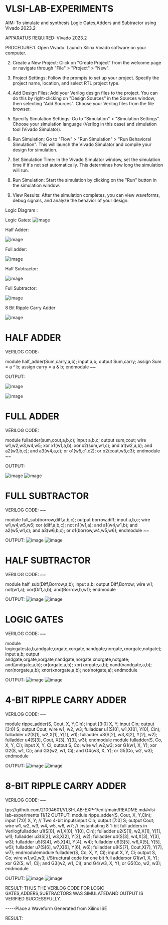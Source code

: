 # VLSI-LAB-EXPERIMENTS
AIM: To simulate and synthesis Logic Gates,Adders and Subtractor using Vivado 2023.2

APPARATUS REQUIRED: Vivado 2023.2 

PROCEDURE:1. Open Vivado: Launch Xilinx Vivado software on your computer.

2. Create a New Project: Click on "Create Project" from the welcome page or navigate through "File" > "Project" > "New".

3. Project Settings: Follow the prompts to set up your project. Specify the project name, location, and select RTL project type.

4. Add Design Files: Add your Verilog design files to the project. You can do this by right-clicking on "Design Sources" in the Sources window, then selecting "Add Sources". Choose your Verilog files from the file browser.

5. Specify Simulation Settings: Go to "Simulation" > "Simulation Settings". Choose your simulation language (Verilog in this case) and simulation tool (Vivado Simulator).

6. Run Simulation: Go to "Flow" > "Run Simulation" > "Run Behavioral Simulation". This will launch the Vivado Simulator and compile your design for simulation.

7. Set Simulation Time: In the Vivado Simulator window, set the simulation time if it's not set automatically. This determines how long the simulation will run.

8. Run Simulation: Start the simulation by clicking on the "Run" button in the simulation window.

9. View Results: After the simulation completes, you can view waveforms, debug signals, and analyze the behavior of your design.

Logic Diagram :

Logic Gates:
![image](https://github.com/navaneethans/VLSI-LAB-EXPERIMENTS/assets/6987778/ee17970c-3ac9-4603-881b-88e2825f41a4)


Half Adder:

![image](https://github.com/navaneethans/VLSI-LAB-EXPERIMENTS/assets/6987778/0e1ecb96-0c25-4556-832b-aeeedfdfe7b9)


Full adder:

![image](https://github.com/navaneethans/VLSI-LAB-EXPERIMENTS/assets/6987778/9bb3964c-438f-469d-a3de-c1cca6f323fb)


Half Subtractor:

![image](https://github.com/navaneethans/VLSI-LAB-EXPERIMENTS/assets/6987778/731470b7-eb4e-49f8-8bb7-2994052a7184)



Full Subtractor:

![image](https://github.com/navaneethans/VLSI-LAB-EXPERIMENTS/assets/6987778/d66f874b-c1f2-44b3-a035-7149b56430c1)



8 Bit Ripple Carry Adder

![image](https://github.com/navaneethans/VLSI-LAB-EXPERIMENTS/assets/6987778/7385a408-40a5-4203-8050-b72818622d79)


# HALF ADDER
VERILOG CODE:

module half_adder(Sum,carry,a,b);
input a,b;
output Sum,carry;
assign Sum = a ^ b;
assign carry = a & b;
endmodule
~~

OUTPUT:

![image](https://github.com/sakthivelM24/VLSI-LAB-EXP-1/assets/165649785/4b71581b-8890-460d-94c6-4367529a68a8)

![image](https://github.com/sakthivelM24/VLSI-LAB-EXP-1/assets/165649785/d38a4c87-436c-471d-bf73-609ffde281ef)

# FULL ADDER
VERILOG CODE:

module fulladder(sum,cout,a,b,c);
input a,b,c;
output sum,cout;
wire w1,w2,w3,w4,w5;
xor x1(w1,a,b);
xor x2(sum,w1,c);
and a1(w2,a,b);
and a2(w3,b,c);
and a3(w4,a,c);
or o1(w5,c1,c2);
or o2(cout,w5,c3);
endmodule
~~

OUTPUT:

![image](https://github.com/sakthivelM24/VLSI-LAB-EXP-1/assets/165649785/0ad6d833-3a2f-400e-a915-b5b652798395)
![image](https://github.com/sakthivelM24/VLSI-LAB-EXP-1/assets/165649785/00406313-e91b-4c4e-9c1a-3d4f3341aade)

# FULL SUBTRACTOR
VERILOG CODE:
~~


module full_sub(borrow,diff,a,b,c);
output borrow,diff;
input a,b,c;
wire w1,w4,w5,w6;
xor (diff,a,b,c);
not n1(w1,a);
and a1(w4,w1,b);
and a2(w5,w1,c);
and a3(w6,b,c);
or o1(borrow,w4,w5,w6);
endmodule
~~

OUTPUT:
![image](https://github.com/sakthivelM24/VLSI-LAB-EXP-1/assets/165649785/7c8c6f7d-d64a-42c2-916d-1e321ce74495)
![image](https://github.com/sakthivelM24/VLSI-LAB-EXP-1/assets/165649785/28d59836-db26-4a31-8248-57ad630937a7)

# HALF SUBTRACTOR
VERILOG CODE:
~~

module half_sub(Diff,Borrow,a,b);
input a,b;
output Diff,Borrow;
wire w1;
not(w1,a);
xor(Diff,a,b);
and(Borrow,b,w1);
endmodule

OUTPUT:
![image](https://github.com/sakthivelM24/VLSI-LAB-EXP-1/assets/165649785/258115c9-d822-4d38-8669-479134a859e7)
![image](https://github.com/sakthivelM24/VLSI-LAB-EXP-1/assets/165649785/62e014d2-b7b5-4991-b4c9-2a4ea489c049)

# LOGIC GATES
VERILOG CODE:
~~

module logicgates(a,b,andgate,orgate,xorgate,nandgate,norgate,xnorgate,notgate);
input a,b;
output andgate,orgate,xorgate,nandgate,norgate,xnorgate,notgate;
and(andgate,a,b);
or(orgate,a,b);
xor(xorgate,a,b);
nand(nandgate,a,b);
nor(norgate,a,b);
xnor(xnorgate,a,b);
not(notgate,a);
endmodule

OUTPUT:
![image](https://github.com/sakthivelM24/VLSI-LAB-EXP-1/assets/165649785/4551aff2-8b4e-45ae-9303-3609713c2095)
![image](https://github.com/sakthivelM24/VLSI-LAB-EXP-1/assets/165649785/31292a47-f7d8-4c64-8be4-056edd998c7b)

# 4-BIT RIPPLE CARRY ADDER
VERILOG CODE:
~~

module rippe_adder(S, Cout, X, Y,Cin);
input [3:0] X, Y;
input Cin;
output [3:0] S;
output Cout;
wire w1, w2, w3;
fulladder u1(S[0], w1,X[0], Y[0], Cin);
fulladder u2(S[1], w2,X[1], Y[1], w1);
fulladder u3(S[2], w3,X[2], Y[2], w2);
fulladder u4(S[3], Cout, X[3], Y[3], w3);
endmodule
module fulladder(S, Co, X, Y, Ci);
input X, Y, Ci;
output S, Co;
wire w1,w2,w3;
xor G1(w1, X, Y);
xor G2(S, w1, Ci);
and G3(w2, w1, Ci);
and G4(w3, X, Y);
or G5(Co, w2, w3);
endmodule


OUTPUT:
![image](https://github.com/sakthivelM24/VLSI-LAB-EXP-1/assets/165649785/e88cb55a-75a5-47f0-8790-bbca4facd989)
![image](https://github.com/sakthivelM24/VLSI-LAB-EXP-1/assets/165649785/20009d22-b109-4274-84a4-5fbc92c71fb0)

# 8-BIT RIPPLE CARRY ADDER
VERILOG CODE:
~~

tps://github.com/21004601/VLSI-LAB-EXP-1/edit/main/README.md#vlsi-lab-experiments 11/12
OUTPUT:
module rippe_adder(S, Cout, X, Y,Cin);
input [7:0] X, Y;
// Two 4-bit inputsinput Cin;
output [7:0] S;
output Cout;
wire w1, w2, w3, w4, w5, w6, w7; 
// instantiating 8 1-bit full adders in Verilogfulladder u1(S[0], w1,X[0], Y[0], Cin);
fulladder u2(S[1], w2,X[1], Y[1], w1);
fulladder u3(S[2], w3,X[2], Y[2], w2);
fulladder u4(S[3], w4,X[3], Y[3], w3);
fulladder u5(S[4], w5,X[4], Y[4], w4);
fulladder u6(S[5], w6,X[5], Y[5], w5);
fulladder u7(S[6], w7,X[6], Y[6], w6);
fulladder u8(S[7], Cout,X[7], Y[7], w7);
endmodulemodule fulladder(S, Co, X, Y, Ci);
input X, Y, Ci;
output S, Co;
wire w1,w2,w3;
//Structural code for one bit full adderxor G1(w1, X, Y);
xor G2(S, w1, Ci);
and G3(w2, w1, Ci);
and G4(w3, X, Y);
or G5(Co, w2, w3);
endmodule

OUTPUT:
![image](https://github.com/sakthivelM24/VLSI-LAB-EXP-1/assets/165649785/b5a0f9a6-4c35-451c-b85f-3034ddfdeed8)
![image](https://github.com/sakthivelM24/VLSI-LAB-EXP-1/assets/165649785/4e00de5e-edc2-4002-8287-b349ee0dfcd4)

RESULT:
THUS THE VERILOG CODE FOR LOGIC GATES,ADDERS,SUBTRACTORS WAS SIMULATEDAND OUTPUT IS VERIFIED SUCCESSFULLY.











-----Place a Waveform Generated from Xilinx ISE

RESULT:

